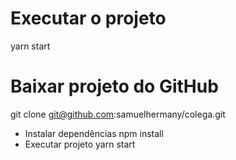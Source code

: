 # Executar o projeto
yarn start

# Baixar projeto do GitHub
git clone git@github.com:samuelhermany/colega.git
- Instalar dependências
npm install
- Executar projeto
yarn start
